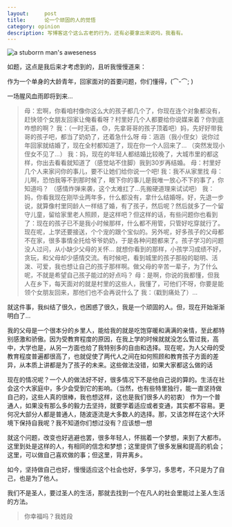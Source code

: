 ```yaml
---
layout:     post
title:      论一个顽固的人的觉悟
category: opinion
description: 写博客这个这么古老的行为，还有必要拿出来说吗，我看有。
---
```

<img data-layzr="/images/2015_10/aweseness.pic.jpg" alt="a stuborrn man's aweseness"/>

如题，这点是我后来才考虑到的，且听我慢慢道来：

作为一个单身的大龄青年，回家面对的首要问题，你们懂得，(⌒-⌒; )

一场腥风血雨即将到来...

> 母：宏啊，你看咱村像你这么大的孩子都几个了，你现在连个对象都没有，赶快领个女朋友回家让俺看看呀？村里好几个人都要给你说媒来着？你到底咋想的啊？
> 我：（一时无语，😓，先拿哥哥的孩子顶着吧）妈，先好好带我哥的孩子吧，都当了奶奶了，还着急什么呀
> 母：涵涵（我小侄女）说你过年回家就结婚了，现在全村都知道了，现在你一个人回来了...
> （突然发现小侄女不见了...）
> 我：妈，现在的年轻人都结婚比较晚了，大城市里的都这样，你出去看看就知道了（感觉站不住脚）我到30岁再结婚。
> 母：村里好几个人来家问你的事儿，要不让她们给你说一个吧!
> 我：我不从家里找
> 母：儿啊，恐怕我等不到那时候了，眼下你的事儿是我唯一放心不下的事了，你知道吗？
> （感情炸弹来袭，这个太难扛了...先搬硬道理来试试吧）
> 我：妈，你看我现在刚毕业两年多，什么都没有，拿什么结婚呀。好，先退一步说，就算像村里同龄人一样结了婚，有了孩子，然后呢？然后就多了一个留守儿童，留给家里老人照顾，是这样吧？但这样的话，有些问题你也看到了：现在的孩子已不是我小时候那样，什么都不用管，只管好吃穿就行了。现在呢，上学还要接送，个个宠的跟个宝似的。另外呢，好多孩子的父母都不在家，很多事情全托给爷爷奶奶，于是各种问题都来了。孩子学习的问题没人过问，从小缺少父母的关怀... 就想你看到的那样，小孩学习成绩不好，贪玩，和父母却少感情交流。有时候吧，看到城里的孩子那般的聪明、活泼、可爱，我也想让自己的孩子那样啊。做父母的辛苦一辈子，为了什么呢，不就是希望自己孩子能过的好点吗？
> 母：是啊，你说的我都懂，但我人在乡下，每天面对的就是村里的这些人，我懂了，可他们不呀，你要是能领个女朋友回来，那他们也不会再说什么了
> 我：（戳到痛处了）...


就这件事，我纠结了很久，也困惑了很久，我是一个顽固的人。但，现在开始渐渐明白了...


我的父母是一个很本分的乡里人，能给我的就是吃饱穿暖和满满的亲情，至此都特别感激和骄傲。因为受教育程度的原因，在我上学的时候就就没怎么管过我，高中，大学也是，从另一方面也给了我特别多的自由和选择。现在呢，为人父母的受教育程度普遍都很高了，也就促使了两代人之间在如何照顾和教育孩子方面的差异，从本质上讲都是为了孩子的未来。这些做法没错，如果大家都这么做的话

现在的情况呢？一个人的做法好不好，很多情况下不是他自己说的算的。生活在社会这个大家庭中，多少会受到它的影响。（当然，也有些特里独行，能一直坚持做自己的，这些人真的很棒，我也想这样，这也是我们很多人的初衷）
作为一个普通人，如果没有那么多的毅力去坚持，就要学着适应或者变通，其实都不容易。更何况大部分人都是普通人，随波逐流是大多数人的选择。那，又该怎样在这个大环境下保持自我呢？我不知道你们想过没有？应该想一想

就这个问题，改变也好逃避也罢，很多年轻人，怀揣着一个梦想，来到了大都市。这里到处是这样的人，有相同的信念和梦想；这里提供了很多发展和提高的机会；这里，可以做自己喜欢做的事；但这里，背井离乡。

如今，坚持做自己也好，慢慢适应这个社会也好，多学习，多思考，不只是为了自己，也是为了他人。

我们不是圣人，要过圣人的生活，那就去找到一个在凡人的社会里能过上圣人生活的方法。

> 你幸福吗？我姓段






